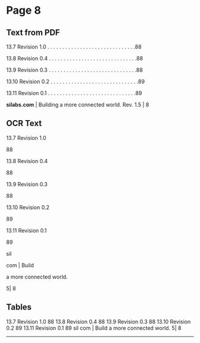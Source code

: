 # Page 8

## Text from PDF

13.7 Revision 1.0 . . . . . . . . . . . . . . . . . . . . . . . . . . . . . .88

13.8 Revision 0.4 . . . . . . . . . . . . . . . . . . . . . . . . . . . . . .88

13.9 Revision 0.3 . . . . . . . . . . . . . . . . . . . . . . . . . . . . . .88

13.10 Revision 0.2 . . . . . . . . . . . . . . . . . . . . . . . . . . . . . .89

13.11 Revision 0.1 . . . . . . . . . . . . . . . . . . . . . . . . . . . . . .89

**silabs.com** | Building a more connected world. Rev. 1.5 | 8



## OCR Text

13.7 Revision 1.0

88

13.8 Revision 0.4

88

13.9 Revision 0.3

88

13.10 Revision 0.2

89

13.11 Revision 0.1

89

sil

com | Build

a more connected world.

5| 8

## Tables

13.7 Revision 1.0 88
13.8 Revision 0.4 88
13.9 Revision 0.3 88
13.10 Revision 0.2 89
13.11 Revision 0.1 89
sil com | Build a more connected world. 5| 8


---

